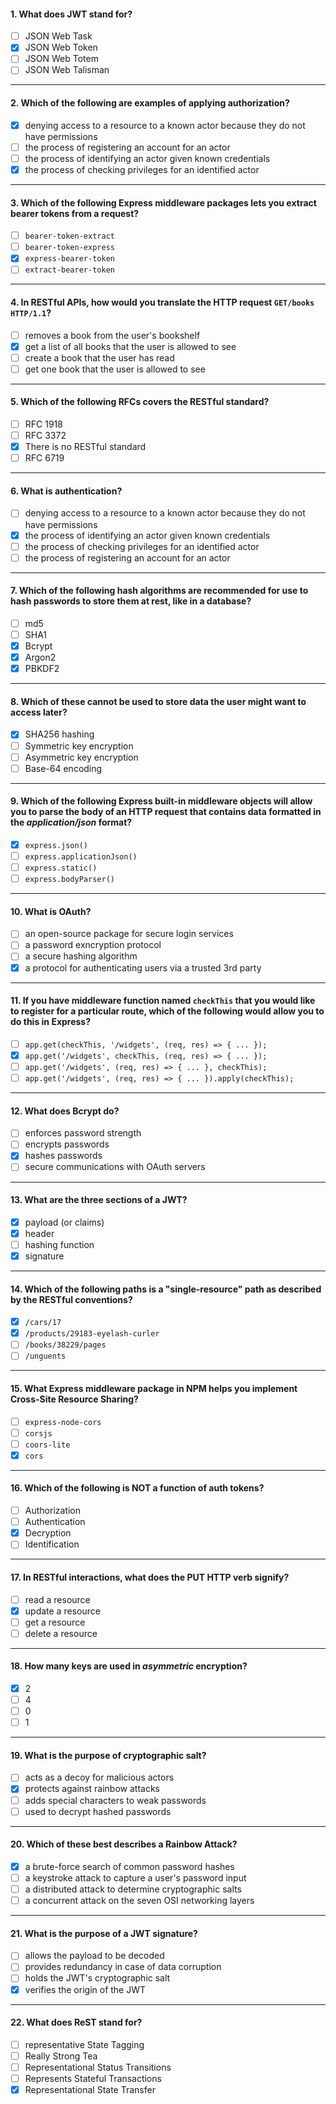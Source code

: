 #### 1. What does JWT stand for?
- [ ] JSON Web Task
- [x] JSON Web Token
- [ ] JSON Web Totem
- [ ] JSON Web Talisman 

---

#### 2. Which of the following are examples of applying authorization?
- [x] denying access to a resource to a known actor because they do not have permissions
- [ ] the process of registering an account for an actor
- [ ] the process of identifying an actor given known credentials
- [x] the process of checking privileges for an identified actor

---

#### 3. Which of the following Express middleware packages lets you extract bearer tokens from a request?
- [ ] `bearer-token-extract`
- [ ] `bearer-token-express`
- [x] `express-bearer-token`
- [ ] `extract-bearer-token`

---

#### 4. In RESTful APIs, how would you translate the HTTP request `GET/books HTTP/1.1`?
- [ ] removes a book from the user's bookshelf
- [x] get a list of all books that the user is allowed to see
- [ ] create a book that the user has read
- [ ] get one book that the user is allowed to see

---

#### 5. Which of the following RFCs covers the RESTful standard?
- [ ] RFC 1918
- [ ] RFC 3372
- [x] There is no RESTful standard
- [ ] RFC 6719

---

#### 6. What is authentication? 
- [ ] denying access to a resource to a known actor because they do not have permissions
- [x] the process of identifying an actor given known credentials
- [ ] the process of checking privileges for an identified actor 
- [ ] the process of registering an account for an actor

---

#### 7. Which of the following hash algorithms are recommended for use to hash passwords to store them at rest, like in a database?
- [ ] md5
- [ ] SHA1
- [x] Bcrypt
- [x] Argon2
- [x] PBKDF2

---

#### 8. Which of these cannot be used to store data the user might want to access later?
- [x] SHA256 hashing
- [ ] Symmetric key encryption
- [ ] Asymmetric key encryption
- [ ] Base-64 encoding

---

#### 9. Which of the following Express built-in middleware objects will allow you to parse the body of an HTTP request that contains data formatted in the _application/json_ format?
- [x] `express.json()`
- [ ] `express.applicationJson()`
- [ ] `express.static()`
- [ ] `express.bodyParser()`

---

#### 10. What is OAuth?
- [ ] an open-source package for secure login services
- [ ] a password exncryption protocol
- [ ] a secure hashing algorithm
- [x] a protocol for authenticating users via a trusted 3rd party 

---

#### 11. If you have middleware function named `checkThis` that you would like to register for a particular route, which of the following would allow you to do this in Express?
- [ ] `app.get(checkThis, '/widgets', (req, res) => { ... });`
- [x] `app.get('/widgets', checkThis, (req, res) => { ... });`
- [ ] `app.get('/widgets', (req, res) => { ... }, checkThis);`
- [ ] `app.get('/widgets', (req, res) => { ... }).apply(checkThis);`

---

#### 12. What does Bcrypt do?
- [ ] enforces password strength
- [ ] encrypts passwords
- [x] hashes passwords
- [ ] secure communications with OAuth servers

---

#### 13. What are the three sections of a JWT?
- [x] payload (or claims)
- [x] header
- [ ] hashing function
- [x] signature

---

#### 14. Which of the following paths is a "single-resource" path as described by the RESTful conventions?
- [x] `/cars/17`
- [x] `/products/29183-eyelash-curler`
- [ ] `/books/38229/pages`
- [ ] `/unguents`

---

#### 15. What Express middleware package in NPM helps you implement Cross-Site Resource Sharing?
- [ ] `express-node-cors`
- [ ] `corsjs`
- [ ] `coors-lite`
- [x] `cors`

---

#### 16. Which of the following is NOT a function of auth tokens?
- [ ] Authorization
- [ ] Authentication
- [x] Decryption
- [ ] Identification

---

#### 17. In RESTful interactions, what does the PUT HTTP verb signify?
- [ ] read a resource
- [x] update a resource
- [ ] get a resource
- [ ] delete a resource

---

#### 18. How many keys are used in _asymmetric_ encryption?
- [x] 2
- [ ] 4
- [ ] 0
- [ ] 1

--- 

#### 19. What is the purpose of cryptographic salt?
- [ ] acts as a decoy for malicious actors
- [x] protects against rainbow attacks
- [ ] adds special characters to weak passwords
- [ ] used to decrypt hashed passwords

---

#### 20. Which of these best describes a Rainbow Attack?
- [x] a brute-force search of common password hashes
- [ ] a keystroke attack to capture a user's password input
- [ ] a distributed attack to determine cryptographic salts
- [ ] a concurrent attack on the seven OSI networking layers

---

#### 21. What is the purpose of a JWT signature?
- [ ] allows the payload to be decoded
- [ ] provides redundancy in case of data corruption
- [ ] holds the JWT's cryptographic salt
- [x] verifies the origin of the JWT

---

#### 22. What does ReST stand for?
- [ ] representative State Tagging
- [ ] Really Strong Tea
- [ ] Representational Status Transitions
- [ ] Represents Stateful Transactions
- [x] Representational State Transfer
